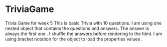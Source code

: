 # TriviaGame
Trivia Game for week 5
This is basic  Trivia with 10 questions.  I am using one nested object that contains the questions and answers. 
The answer is always the first one . I shuffle the answers before rendering to the html. I am using bracket notation for the object to load 
the properties values . 

